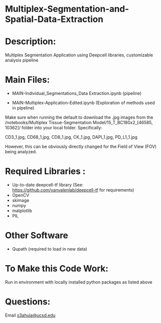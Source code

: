 # Multiplex-Segmentation-and-Spatial-Data-Extraction



# Description: 
Multiplex Segmentation Application using Deepcell libraries, customizable analysis pipeline


# Main Files:
- MAIN-Individual_Segmentations_Data Extraction.ipynb (pipeline)

- MAIN-Multiplex-Application-Edited.ipynb (Exploration of methods used in pipeline)
   
Make sure when running the default to download the .jpg images from the /notebooks/Multiplex Tissue-Segmentation Model/15_T_BC180x2_[46585, 10362]/ folder into your local folder. Specifically:

CD3_1.jpg, CD68_1.jpg, CD8_1.jpg, CK_1.jpg, DAPI_1.jpg, PD_L1_1.jpg

However, this can be obviously directly changed for the Field of View (FOV) being analyzed.



# Required Libraries :

- Up-to-date deepcell-tf library (See: https://github.com/vanvalenlab/deepcell-tf for requirements)
- OpenCV
- skimage
- numpy
- matplotlib
- PIL

# Other Software

- Qupath (required to load in new data)


# To Make this Code Work:
Run in environment with locally installed python packages as listed above 


# Questions:
Email s3ahuja@ucsd.edu


